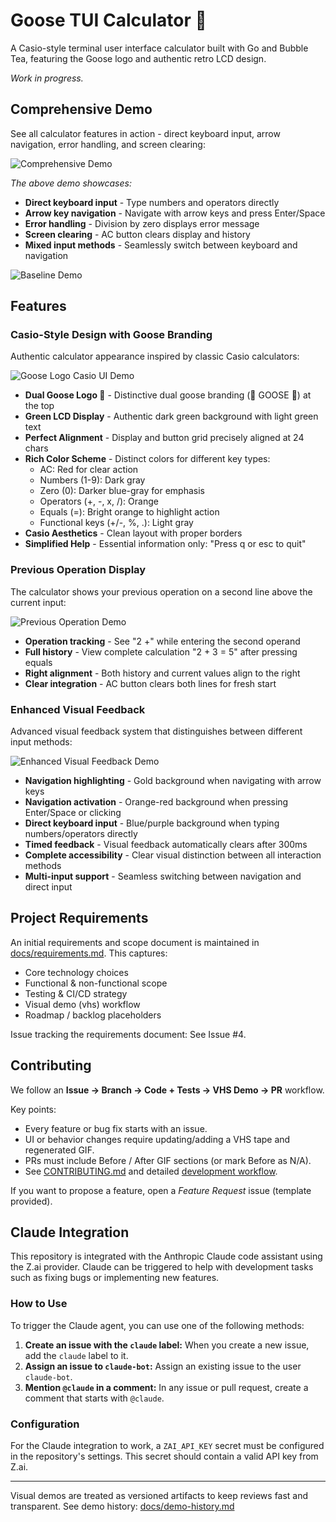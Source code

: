 # Goose TUI Calculator 🪿

A Casio-style terminal user interface calculator built with Go and Bubble Tea, featuring the Goose logo and authentic retro LCD design.

*Work in progress.*

## Comprehensive Demo

See all calculator features in action - direct keyboard input, arrow navigation, error handling, and screen clearing:

![Comprehensive Demo](.tapes/assets/feature-comprehensive-demo.gif)

*The above demo showcases:*
- **Direct keyboard input** - Type numbers and operators directly
- **Arrow key navigation** - Navigate with arrow keys and press Enter/Space
- **Error handling** - Division by zero displays error message
- **Screen clearing** - AC button clears display and history
- **Mixed input methods** - Seamlessly switch between keyboard and navigation

![Baseline Demo](.tapes/assets/feature-no-battery.gif)

## Features

### Casio-Style Design with Goose Branding
Authentic calculator appearance inspired by classic Casio calculators:

![Goose Logo Casio UI Demo](.tapes/assets/feature-no-battery.gif)

- **Dual Goose Logo 🪿** - Distinctive dual goose branding (🪿 GOOSE 🪿) at the top
- **Green LCD Display** - Authentic dark green background with light green text
- **Perfect Alignment** - Display and button grid precisely aligned at 24 chars
- **Rich Color Scheme** - Distinct colors for different key types:
  - AC: Red for clear action
  - Numbers (1-9): Dark gray
  - Zero (0): Darker blue-gray for emphasis
  - Operators (+, -, x, /): Orange
  - Equals (=): Bright orange to highlight action
  - Functional keys (+/-, %, .): Light gray
- **Casio Aesthetics** - Clean layout with proper borders
- **Simplified Help** - Essential information only: "Press q or esc to quit"

### Previous Operation Display
The calculator shows your previous operation on a second line above the current input:

![Previous Operation Demo](.tapes/assets/feature-previous-operation.gif)

- **Operation tracking** - See "2 +" while entering the second operand
- **Full history** - View complete calculation "2 + 3 = 5" after pressing equals
- **Right alignment** - Both history and current values align to the right
- **Clear integration** - AC button clears both lines for fresh start

### Enhanced Visual Feedback
Advanced visual feedback system that distinguishes between different input methods:

![Enhanced Visual Feedback Demo](.tapes/assets/feature-enhanced-visual-feedback.gif)

- **Navigation highlighting** - Gold background when navigating with arrow keys
- **Navigation activation** - Orange-red background when pressing Enter/Space or clicking
- **Direct keyboard input** - Blue/purple background when typing numbers/operators directly
- **Timed feedback** - Visual feedback automatically clears after 300ms
- **Complete accessibility** - Clear visual distinction between all interaction methods
- **Multi-input support** - Seamless switching between navigation and direct input

## Project Requirements

An initial requirements and scope document is maintained in [docs/requirements.md](docs/requirements.md). This captures:
- Core technology choices
- Functional & non-functional scope
- Testing & CI/CD strategy
- Visual demo (vhs) workflow
- Roadmap / backlog placeholders

Issue tracking the requirements document: See Issue #4.

## Contributing

We follow an **Issue → Branch → Code + Tests → VHS Demo → PR** workflow.

Key points:
- Every feature or bug fix starts with an issue.
- UI or behavior changes require updating/adding a VHS tape and regenerated GIF.
- PRs must include Before / After GIF sections (or mark Before as N/A).
- See [CONTRIBUTING.md](CONTRIBUTING.md) and detailed [development workflow](docs/development-workflow.md).

If you want to propose a feature, open a *Feature Request* issue (template provided).

## Claude Integration

This repository is integrated with the Anthropic Claude code assistant using the Z.ai provider. Claude can be triggered to help with development tasks such as fixing bugs or implementing new features.

### How to Use

To trigger the Claude agent, you can use one of the following methods:

1.  **Create an issue with the `claude` label:** When you create a new issue, add the `claude` label to it.
2.  **Assign an issue to `claude-bot`:** Assign an existing issue to the user `claude-bot`.
3.  **Mention `@claude` in a comment:** In any issue or pull request, create a comment that starts with `@claude`.

### Configuration

For the Claude integration to work, a `ZAI_API_KEY` secret must be configured in the repository's settings. This secret should contain a valid API key from Z.ai.

---
Visual demos are treated as versioned artifacts to keep reviews fast and transparent.
See demo history: [docs/demo-history.md](docs/demo-history.md)
